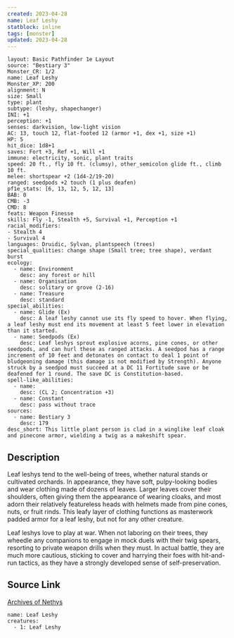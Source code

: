 ```yaml
---
created: 2023-04-28
name: Leaf Leshy
statblock: inline
tags: [monster]
updated: 2023-04-28
---
```

```statblock
layout: Basic Pathfinder 1e Layout
source: "Bestiary 3"
Monster_CR: 1/2
name: Leaf Leshy
Monster_XP: 200
alignment: N
size: Small
type: plant
subtype: (leshy, shapechanger)
INI: +1
perception: +1
senses: darkvision, low-light vision
AC: 13, touch 12, flat-footed 12 (armor +1, dex +1, size +1)
HP: 5
hit_dice: 1d8+1
saves: Fort +3, Ref +1, Will +1
immune: electricity, sonic, plant traits
speed: 20 ft., fly 10 ft. (clumsy), other_semicolon glide ft., climb 10 ft.
melee: shortspear +2 (1d4-2/19-20)
ranged: seedpods +2 touch (1 plus deafen)
pf1e_stats: [6, 13, 12, 5, 12, 13]
BAB: 0
CMB: -3
CMD: 8
feats: Weapon Finesse
skills: Fly -1, Stealth +5, Survival +1, Perception +1
racial_modifiers:
- Stealth 4
- Survival 4
languages: Druidic, Sylvan, plantspeech (trees)
special_qualities: change shape (Small tree; tree shape), verdant burst
ecology:
  - name: Environment
    desc: any forest or hill
  - name: Organisation
    desc: solitary or grove (2-16)
  - name: Treasure
    desc: standard
special_abilities:
  - name: Glide (Ex)
    desc: A leaf leshy cannot use its fly speed to hover. When flying, a leaf leshy must end its movement at least 5 feet lower in elevation than it started.
  - name: Seedpods (Ex)
    desc: Leaf leshys sprout explosive acorns, pine cones, or other seedpods, and can hurl these as ranged attacks. A seedpod has a range increment of 10 feet and detonates on contact to deal 1 point of bludgeoning damage (this damage is not modified by Strength). Anyone struck by a seedpod must succeed at a DC 11 Fortitude save or be deafened for 1 round. The save DC is Constitution-based.
spell-like_abilities:
  - name:
    desc: (CL 2; Concentration +3)
  - name: Constant
    desc: pass without trace
sources:
  - name: Bestiary 3
    desc: 179
desc_short: This little plant person is clad in a winglike leaf cloak and pinecone armor, wielding a twig as a makeshift spear.
```
## Description
Leaf leshys tend to the well-being of trees, whether natural stands or cultivated orchards. In appearance, they have soft, pulpy-looking bodies and wear clothing made of dozens of leaves. Larger leaves cover their shoulders, often giving them the appearance of wearing cloaks, and most adorn their relatively featureless heads with helmets made from pine cones, nuts, or fruit rinds. This leafy layer of clothing functions as masterwork padded armor for a leaf leshy, but not for any other creature.

Leaf leshys love to play at war. When not laboring on their trees, they wheedle any companions to engage in mock duels with their twig spears, resorting to private weapon drills when they must. In actual battle, they are much more cautious, sticking to cover and harrying their foes with hit-and-run tactics, as they have a strongly developed sense of self-preservation.
## Source Link
[Archives of Nethys](https://aonprd.com/MonsterDisplay.aspx?ItemName=Leaf%20Leshy)
```encounter-table
name: Leaf Leshy
creatures:
  - 1: Leaf Leshy
```
